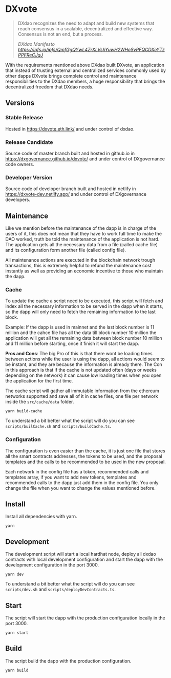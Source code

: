 # DXvote

> DXdao recognizes the need to adapt and build new systems that reach consensus in a scalable, decentralized and effective way. Consensus is not an end, but a process.
>
> *DXdao Manifesto https://ipfs.io/ipfs/QmfGgQYwL4ZrXLVshYuwH2WHeSvPFQCDXeYTzPPFReCJqJ*

With the requirements mentioned above DXdao built DXvote, an application that instead of trusting external and centralized services commonly used by other dapps DXvote brings complete control and maintenance responsibilities to the DXdao members, a huge responsibility that brings the decentralized freedom that DXdao needs.

## Versions

### Stable Release

Hosted in https://dxvote.eth.link/ and under control of dxdao.

### Release Candidate

Source code of master branch built and hosted in github.io in https://dxgovernance.github.io/dxvote/ and under control of DXgovernance code owners.

### Developer Version

Source code of developer branch built and hosted in netlify in https://dxvote-dev.netlify.app/ and under control of DXgovernance developers.

## Maintenance

Like we mention before the maintenance of the dapp is in charge of the users of it, this does not mean that they have to work full time to make the DAO worked, truth be told the maintenance of the application is not hard.
The application gets all the necessary data from a file (called cache file) and its configuration form another file (called config file).

All maintenance actions are executed in the blockchain network trough transactions, this is extremely helpful to refund the maintenance cost instantly as well as providing an economic incentive to those who maintain the dapp.

### Cache

To update the cache a script need to be executed, this script will fetch and index all the necessary information to be served in the dapp when it starts, so the dapp will only need to fetch the remaining information to the last block.

Example: If the dapp is used in mainnet and the last block number is 11 million and the cahce file has all the data till block number 10 million the application will get all the remaining data between block number 10 million and 11 million before starting, once it finish it will start the dapp.

**Pros and Cons**: The big Pro of this is that there wont be loading times between actions while the user is using the dapp, all actions would seem to be instant, and they are because the information is already there. The Con in this approach is that if the cache is not updated often (days or weeks depending on the network) it can cause low loading times when you open the application for the first time.

The cache script will gather all immutable information from the ethereum networks supported and save all of it in cache files, one file per network inside the `src/cache/data` folder.

`yarn build-cache`

To understand a bit better what the script will do you can see `scripts/builCache.sh` and `scripts/buildCache.ts`.

### Configuration

The configuration is even easier than the cache, it is just one file that stores all the smart contracts addresses, the tokens to be used, and the proposal templates and the calls to be recommended to be used in the new proposal.

Each network in the config file has a token, recommended calls and templates array, if you want to add new tokens, templates and recommended calls to the dapp just add them in the config file. You only change the file when you want to change the values mentioned before.

## Install

Install all dependencies with yarn.

`yarn`

## Development

The development script will start a local hardhat node, deploy all dxdao contracts with local development configuration and start the dapp with the development configuration in the port 3000.

`yarn dev`

To understand a bit better what the script will do you can see `scripts/dev.sh` and `scripts/deployDevContracts.ts`.

## Start

The script will start the dapp with the production configuration locally in the port 3000.

`yarn start`

## Build

The script build the dapp with the production configuration.

`yarn build`
